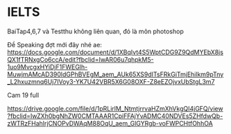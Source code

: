 # IELTS

BaiTap4,6,7 và Testthu không liên quan, đó là môn photoshop


Đề Speaking đợt mới đây nhé ae: https://docs.google.com/document/d/1XBqIvt4S5WptCDG9Z9QdMYEbX8jsQX1fTRNxgCo6ccA/edit?fbclid=IwAR06u7qhpkM5-1uo9MvcgxHYiDjF1FWEGlh-MuwjmAMcAD390ldGPhBVEgM_aem_AUk65XS9dITsFRkGiTmjEhilkm9pTny_L2hxuzmnq6Uj7IVoy3-YK7U42VBR5X6G08OXF-Z8eEZOjvxUbStgL3m7


Cam 19 full

https://drive.google.com/file/d/1pRLirlM_NtmtjrrvaHZmXhVkgQI4jGFQ/view?fbclid=IwZXh0bgNhZW0CMTAAAR1CpiFFAjYvADMC40NDVEs5ZHfdwQb-zWTRzFHahlrjCNOPvDWAqM88OqU_aem_GlGYRgb-voFWPCHtfOhhOA
